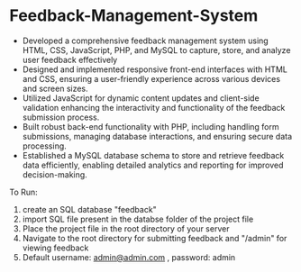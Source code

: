 # Feedback-Management-System
- Developed a comprehensive feedback management system using HTML, CSS, JavaScript, PHP, and MySQL to capture, store, and analyze user feedback effectively
- Designed and implemented responsive front-end interfaces with HTML and CSS, ensuring a user-friendly experience across various devices and screen sizes.
- Utilized JavaScript for dynamic content updates and client-side validation enhancing the interactivity and functionality of the feedback submission process.
-  Built robust back-end functionality with PHP, including handling form submissions, managing database interactions, and ensuring secure data processing.
- Established a MySQL database schema to store and retrieve feedback data efficiently, enabling detailed analytics and reporting for improved decision-making.
  
To Run:
1) create an SQL database "feedback"
2) import SQL file present in the databse folder of the project file 
3) Place the project file in the root directory of your server
4) Navigate to the root directory for submitting feedback and "/admin" for viewing feedback
5) Default username: admin@admin.com , password: admin
